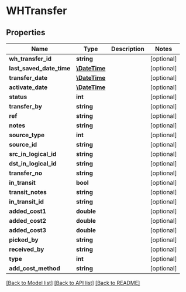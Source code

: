 # WHTransfer

## Properties
Name | Type | Description | Notes
------------ | ------------- | ------------- | -------------
**wh_transfer_id** | **string** |  | [optional] 
**last_saved_date_time** | [**\DateTime**](\DateTime.md) |  | [optional] 
**transfer_date** | [**\DateTime**](\DateTime.md) |  | [optional] 
**activate_date** | [**\DateTime**](\DateTime.md) |  | [optional] 
**status** | **int** |  | [optional] 
**transfer_by** | **string** |  | [optional] 
**ref** | **string** |  | [optional] 
**notes** | **string** |  | [optional] 
**source_type** | **int** |  | [optional] 
**source_id** | **string** |  | [optional] 
**src_in_logical_id** | **string** |  | [optional] 
**dst_in_logical_id** | **string** |  | [optional] 
**transfer_no** | **string** |  | [optional] 
**in_transit** | **bool** |  | [optional] 
**transit_notes** | **string** |  | [optional] 
**in_transit_id** | **string** |  | [optional] 
**added_cost1** | **double** |  | [optional] 
**added_cost2** | **double** |  | [optional] 
**added_cost3** | **double** |  | [optional] 
**picked_by** | **string** |  | [optional] 
**received_by** | **string** |  | [optional] 
**type** | **int** |  | [optional] 
**add_cost_method** | **string** |  | [optional] 

[[Back to Model list]](../README.md#documentation-for-models) [[Back to API list]](../README.md#documentation-for-api-endpoints) [[Back to README]](../README.md)


